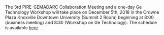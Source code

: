 The 3rd PIRE-GEMADARC Collaboration Meeting and a one-day Ge Technology Workshop will take place on December 5th, 2018 in the Crowne Plaza Knoxville Downtown University (Summit 2 Room) beginning at 8:00 (business meeting) and 8:30 (Workshop on Ge Technology). The schedule is available [here](https://wasabi.physics.unc.edu/event/10/overview).
